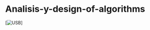 # Analisis-y-design-of-algorithms

[![USB](https://www.google.com/url?sa=i&url=http%3A%2F%2Fuvirtual-t.usbbog.edu.co%3A8080%2Fmoodle3.1%2F&psig=AOvVaw1lUXPIAHfr0hTUlcr3t91e&ust=1585834852990000&source=images&cd=vfe&ved=0CAIQjRxqFwoTCIjSl7-tx-gCFQAAAAAdAAAAABAD)]
